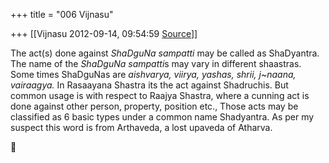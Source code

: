 +++
title = "006 Vijnasu"

+++
[[Vijnasu	2012-09-14, 09:54:59 [Source](https://groups.google.com/g/bvparishat/c/9UWSO-Pztig)]]



The act(s) done against *ShaDguNa sampatti* may be called as ShaDyantra. The name of the *ShaDguNa sampatti*s may vary in different shaastras. Some times ShaDguNas are *aishvarya, viirya, yashas, shrii, j\~naana, vairaagya.* In Rasaayana Shastra its the act against Shadruchis. But common usage is with respect to Raajya Shastra, where a cunning act is done against other person, property, position etc., Those acts may be classified as 6 basic types under a common name Shadyantra. As per my suspect this word is from Arthaveda, a lost upaveda of Atharva.  



